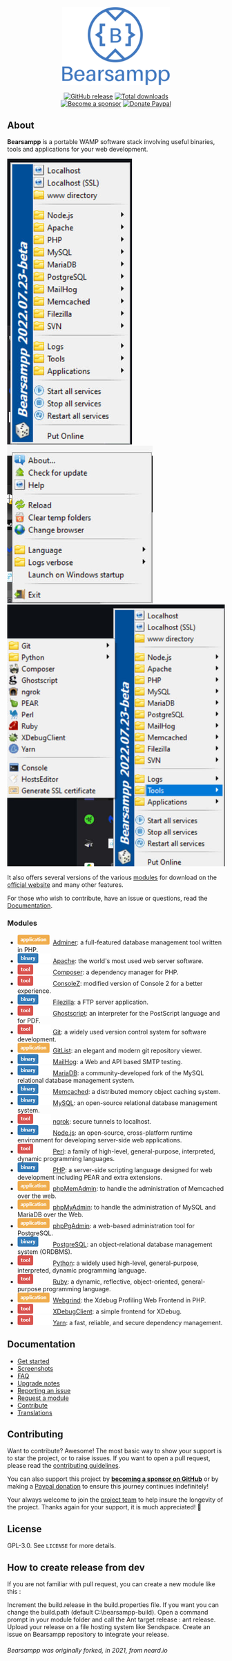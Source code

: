 <p align="center"><a href="https://bearsampp.com" target="_blank"><img width="250" src="img/Bearsampp-logo.svg"></a></p>

<p align="center">
  <a href="https://bearsampp.com/release/latest"><img src="https://img.shields.io/github/release/bearsampp/bearsampp.svg?style=flat-square" alt="GitHub release"></a>
  <a href="https://bearsampp.com/releases"><img src="https://img.shields.io/github/downloads/bearsampp/bearsampp/total.svg?style=flat-square" alt="Total downloads"></a>
  <br /><a href="https://github.com/sponsors/N6REJ"><img src="https://img.shields.io/badge/sponsor-N6REJ-181717.svg?logo=github&style=flat-square" alt="Become a sponsor"></a>
  <a href="https://www.paypal.me/BearLeeAble"><img src="https://img.shields.io/badge/donate-paypal-00457c.svg?logo=paypal&style=flat-square" alt="Donate Paypal"></a>
</p>

## About

**Bearsampp** is a portable WAMP software stack involving useful binaries, tools and applications for your web development.

![image](img/screenshots/menu-left.jpg) ![image](img/screenshots/menu-right.jpg)
![image](img/screenshots/menu-tools.jpg)

It also offers several versions of the various [modules](https://bearsampp.com/module) for download on the
[official website](https://bearsampp.com) and many other features.<br />

For those who wish to contribute, have an issue or questions, read the [Documentation](https://bearsampp.com/documentation).

### Modules

* ![](img/application.png) [Adminer](https://bearsampp.com/module/adminer): a full-featured database management tool written in PHP.
* ![](img/binary.png) [Apache](https://bearsampp.com/module/apache): the world's most used web server software.
* ![](img/tool.png) [Composer](https://bearsampp.com/module/composer): a dependency manager for PHP.
* ![](img/tool.png) [ConsoleZ](https://bearsampp.com/module/consolez): modified version of Console 2 for a better experience.
* ![](img/binary.png) [Filezilla](https://bearsampp.com/module/filezilla): a FTP server application.
* ![](img/tool.png) [Ghostscript](https://bearsampp.com/module/ghostscript): an interpreter for the PostScript language and for PDF.
* ![](img/tool.png) [Git](https://bearsampp.com/module/git): a widely used version control system for software development.
* ![](img/application.png) [GitList](https://bearsampp.com/module/gitlist): an elegant and modern git repository viewer.
* ![](img/binary.png) [MailHog](https://bearsampp.com/module/mailhog): a Web and API based SMTP testing.
* ![](img/binary.png) [MariaDB](https://bearsampp.com/module/mariadb): a community-developed fork of the MySQL relational database management system.
* ![](img/binary.png) [Memcached](https://bearsampp.com/module/memcached): a distributed memory object caching system.
* ![](img/binary.png) [MySQL](https://bearsampp.com/module/mysql): an open-source relational database management system.
* ![](img/tool.png) [ngrok](https://bearsampp.com/module/ngrok): secure tunnels to localhost.
* ![](img/binary.png) [Node.js](https://bearsampp.com/module/nodejs): an open-source, cross-platform runtime environment for developing server-side web           applications.
* ![](img/tool.png) [Perl](https://bearsampp.com/module/perl): a family of high-level, general-purpose, interpreted, dynamic programming languages.
* ![](img/binary.png) [PHP](https://bearsampp.com/module/php): a server-side scripting language designed for web development including PEAR and extra extensions.
* ![](img/application.png) [phpMemAdmin](https://bearsampp.com/module/phpmemadmin): to handle the administration of Memcached over the web.
* ![](img/application.png) [phpMyAdmin](https://bearsampp.com/module/phpmyadmin): to handle the administration of MySQL and MariaDB over the Web.
* ![](img/application.png) [phpPgAdmin](https://bearsampp.com/module/phppgadmin): a web-based administration tool for PostgreSQL.
* ![](img/binary.png) [PostgreSQL](https://bearsampp.com/module/postgresql): an object-relational database management system (ORDBMS).
* ![](img/tool.png) [Python](https://bearsampp.com/module/python): a widely used high-level, general-purpose, interpreted, dynamic programming language.
* ![](img/tool.png) [Ruby](https://bearsampp.com/module/ruby): a dynamic, reflective, object-oriented, general-purpose programming language.
* ![](img/application.png) [Webgrind](https://bearsampp.com/module/webgrind): the Xdebug Profiling Web Frontend in PHP.
* ![](img/tool.png) [XDebugClient](https://bearsampp.com/module/xdc): a simple frontend for XDebug.
* ![](img/tool.png) [Yarn](https://bearsampp.com/module/yarn): a fast, reliable, and secure dependency management.

## Documentation

* [Get started](https://bearsampp.com/get-started)
* [Screenshots](https://bearsampp.com/screenshots)
* [FAQ](https://bearsampp.com/faq)
* [Upgrade notes](https://bearsampp.com/upgrade-notes)
* [Reporting an issue](https://bearsampp.com/reporting-issue)
* [Request a module](https://bearsampp.com/request-module)
* [Contribute](https://bearsampp.com/contribute)
* [Translations](https://bearsampp.com/translations)

## Contributing

Want to contribute? Awesome! The most basic way to show your support is to star the project, or to raise issues. If
you want to open a pull request, please read the [contributing guidelines](.github/CONTRIBUTING.md).

You can also support this project by [**becoming a sponsor on GitHub**](https://github.com/sponsors/N6REJ) or by
making a [Paypal donation](https://www.paypal.me/BearLeeAble) to ensure this journey continues indefinitely!

Your always welcome to join the [project team](https://github.com/orgs/Bearsampp/teams) to help insure the longevity of the project.
Thanks again for your support, it is much appreciated! :pray:

## License

GPL-3.0. See `LICENSE` for more details.<br />

## How to create release from dev
If you are not familiar with pull request, you can create a new module like this :

Increment the build.release in the build.properties file.
If you want you can change the build.path (default C:\bearsampp-build).
Open a command prompt in your module folder and call the Ant target release : ant release.
Upload your release on a file hosting system like Sendspace.
Create an issue on Bearsampp repository to integrate your release.

<h6>Bearsampp was originally forked, in 2021, from neard.io</h6>
